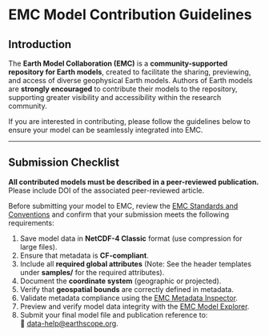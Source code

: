 # EMC Model Contribution Guidelines

## Introduction

The **Earth Model Collaboration (EMC)** is a **community-supported repository for Earth models**, created to facilitate the sharing, previewing, and access of diverse geophysical Earth models. Authors of Earth models are **strongly encouraged** to contribute their models to the repository, supporting greater visibility and accessibility within the research community.  

If you are interested in contributing, please follow the guidelines below to ensure your model can be seamlessly integrated into EMC.

---

## Submission Checklist

**All contributed models must be described in a peer-reviewed publication.**  
Please include DOI of the associated peer-reviewed article.  

Before submitting your model to EMC, review the [EMC Standards and Conventions](emc-standards-conventions.md) and confirm that your submission meets the following requirements:

1. Save model data in **NetCDF-4 Classic** format (use compression for large files).  
2. Ensure that metadata is **CF-compliant**.  
3. Include all **required global attributes** (Note: See the header templates under **samples/** for the required attributes). 
1. Document the **coordinate system** (geographic or projected).  
2. Verify that **geospatial bounds** are correctly defined in metadata.  
3. Validate metadata compliance using the [EMC Metadata Inspector](../how-to/emc-inspector-user-guide.md).  
4. Preview and verify model data integrity with the [EMC Model Explorer](../how-to/emc-explorer-user-guide.md).  
5. Submit your final model file and publication reference to:  
   📧 [data-help@earthscope.org](mailto:data-help@earthscope.org).  
